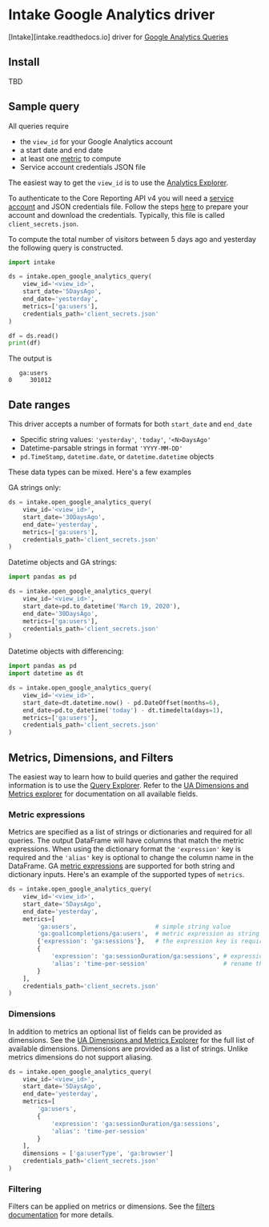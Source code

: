 # Intake Google Analytics driver

[Intake][intake.readthedocs.io] driver for [Google Analytics Queries](https://developers.google.com/analytics/devguides/reporting/core/v4/quickstart/service-py)

## Install

TBD

## Sample query

All queries require
* the `view_id` for your Google Analytics account
* a start date and end date
* at least one [metric](https://ga-dev-tools.web.app/dimensions-metrics-explorer/) to compute
* Service account credentials JSON file

The easiest way to get the `view_id` is to use the
[Analytics Explorer](https://ga-dev-tools.web.app/account-explorer/).

To authenticate to the Core Reporting API v4 you will need a [service account]() and JSON credentials file.
Follow the steps [here](https://developers.google.com/analytics/devguides/reporting/core/v4/quickstart/service-py#1_enable_the_api) to prepare your account and download the credentials. Typically, this
file is called `client_secrets.json`.

To compute the total number of visitors between 5 days ago and yesterday the following query
is constructed.

```python
import intake

ds = intake.open_google_analytics_query(
    view_id='<view_id>',
    start_date='5DaysAgo',
    end_date='yesterday',
    metrics=['ga:users'],
    credentials_path='client_secrets.json'
)

df = ds.read()
print(df)
```

The output is

```
   ga:users
0     301012
```

## Date ranges

This driver accepts a number of formats for both `start_date` and `end_date`

* Specific string values: `'yesterday'`, `'today'`, `'<N>DaysAgo'`
* Datetime-parsable strings in format `'YYYY-MM-DD'`
* `pd.TimeStamp`, `datetime.date`, or `datetime.datetime` objects

These data types can be mixed. Here's a few examples

GA strings only:

```python
ds = intake.open_google_analytics_query(
    view_id='<view_id>',
    start_date='30DaysAgo',
    end_date='yesterday',
    metrics=['ga:users'],
    credentials_path='client_secrets.json'
)
```


Datetime objects and GA strings:

```python
import pandas as pd

ds = intake.open_google_analytics_query(
    view_id='<view_id>',
    start_date=pd.to_datetime('March 19, 2020'),
    end_date='30DaysAgo',
    metrics=['ga:users'],
    credentials_path='client_secrets.json'
)
```

Datetime objects with differencing:

```python
import pandas as pd
import datetime as dt

ds = intake.open_google_analytics_query(
    view_id='<view_id>',
    start_date=dt.datetime.now() - pd.DateOffset(months=6),
    end_date=pd.to_datetime('today') - dt.timedelta(days=1),
    metrics=['ga:users'],
    credentials_path='client_secrets.json'
)
```


## Metrics, Dimensions, and Filters

The easiest way to learn how to build queries and gather the required information is to use the
[Query Explorer](https://ga-dev-tools.web.app/query-explorer/). Refer to the
[UA Dimensions and Metrics explorer](https://ga-dev-tools.web.app/dimensions-metrics-explorer/)
for documentation on all available fields.


### Metric expressions

Metrics are specified as a list of strings or dictionaries and required for all queries.
The output DataFrame will have columns that match the metric expressions.
When using the dictionary format the `'expression'` key is required and the `'alias'` key is
optional to change the column name in the DataFrame.
GA [metric expressions](https://developers.google.com/analytics/devguides/reporting/core/v4/basics#expressions)
are supported for both string and dictionary inputs. Here's an example
of the supported types of `metrics`.

```python
ds = intake.open_google_analytics_query(
    view_id='<view_id>',
    start_date='5DaysAgo',
    end_date='yesterday',
    metrics=[
        'ga:users',                      # simple string value
        'ga:goal1completions/ga:users',  # metric expression as string
        {'expression': 'ga:sessions'},   # the expression key is required for dicts
        {
            'expression': 'ga:sessionDuration/ga:sessions', # expression
            'alias': 'time-per-session'                     # rename the column
        }
    ],
    credentials_path='client_secrets.json'
)
```

### Dimensions

In addition to metrics an optional list of fields can be provided as dimensions.
See the [UA Dimensions and Metrics Explorer](https://ga-dev-tools.web.app/dimensions-metrics-explorer/)
for the full list of available dimensions. Dimensions are provided as a list of strings.
Unlike metrics dimensions do not support aliasing.

```python
ds = intake.open_google_analytics_query(
    view_id='<view_id>',
    start_date='5DaysAgo',
    end_date='yesterday',
    metrics=[
        'ga:users',
        {
            'expression': 'ga:sessionDuration/ga:sessions', 
            'alias': 'time-per-session'
        }
    ],
    dimensions = ['ga:userType', 'ga:browser']
    credentials_path='client_secrets.json'
)
```

### Filtering

Filters can be applied on metrics or dimensions. See the 
[filters documentation](https://developers.google.com/analytics/devguides/reporting/core/v3/reference#filters) 
for more details.
